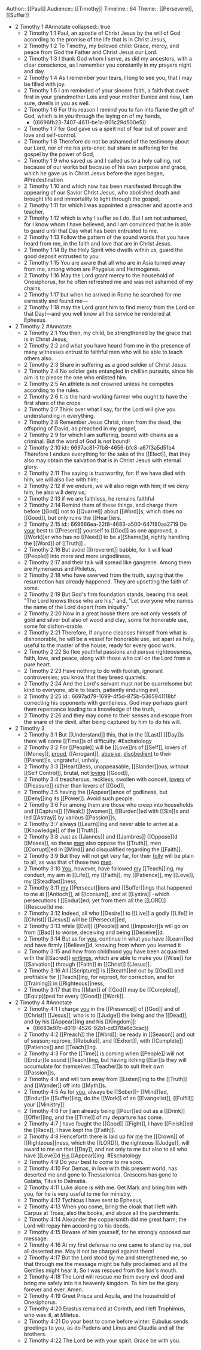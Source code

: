Author:: [[Paul]]
Audience:: [[Timothy]]
Timeline:: 64
Theme:: [[Persevere]], [[Suffer]]

- 2 Timothy 1 #Annotate
  collapsed:: true
	- 2 Timothy 1:1
	  Paul, an apostle of Christ Jesus by the will of God according to the promise of the life that is in Christ Jesus,
	- 2 Timothy 1:2
	  To Timothy, my beloved child:
	  Grace, mercy, and peace from God the Father and Christ Jesus our Lord.
	- 2 Timothy 1:3
	  I thank God whom I serve, as did my ancestors, with a clear conscience, as I remember you constantly in my prayers night and day.
	- 2 Timothy 1:4
	  As I remember your tears, I long to see you, that I may be filled with joy.
	- 2 Timothy 1:5
	  I am reminded of your sincere faith, a faith that dwelt first in your grandmother Lois and your mother Eunice and now, I am sure, dwells in you as well.
	- 2 Timothy 1:6
	  For this reason I remind you to fan into flame the gift of God, which is in you through the laying on of my hands,
		- ((6696fb23-7407-4611-be1a-801c29d500e5))
	- 2 Timothy 1:7
	  for God gave us a spirit not of fear but of power and love and self-control.
	- 2 Timothy 1:8
	  Therefore do not be ashamed of the testimony about our Lord, nor of me his pris-oner, but share in suffering for the gospel by the power of God,
	- 2 Timothy 1:9
	  who saved us and I called us to a holy calling, not because of our works but because of his own purpose and grace, which he gave us in Christ Jesus before the ages began, #Predestination
	- 2 Timothy 1:10
	  and which now has been manifested through the appearing of our Savior Christ Jesus, who abolished death and brought life and immortality to light through the gospel,
	- 2 Timothy 1:11
	  for which I was appointed a preacher and apostle and teacher,
	- 2 Timothy 1:12
	  which is why I suffer as I do. But I am not ashamed, for I know whom I have believed, and I am convinced that he is able to guard until that Day what has been entrusted to me.
	- 2 Timothy 1:13
	  Follow the pattern of the sound words that you have heard from me, in the faith and love that are in Christ Jesus.
	- 2 Timothy 1:14
	  By the Holy Spirit who dwells within us, guard the good deposit entrusted to you.
	- 2 Timothy 1:15
	  You are aware that all who are in Asia turned away from me, among whom are Phygelus and Hermogenes.
	- 2 Timothy 1:16
	  May the Lord grant mercy to the household of Onesiphorus, for he often refreshed me and was not ashamed of my chains,
	- 2 Timothy 1:17
	  but when he arrived in Rome he searched for me earnestly and found me—
	- 2 Timothy 1:18
	  may the Lord grant him to find mercy from the Lord on that Day!—and you well know all the service he rendered at Ephesus.
- 2 Timothy 2 #Annotate
	- 2 Timothy 2:1
	  You then, my child, be strengthened by the grace that is in Christ Jesus,
	- 2 Timothy 2:2
	  and what you have heard from me in the presence of many witnesses entrust to faithful men who will be able to teach others also.
	- 2 Timothy 2:3
	  Share in suffering as a good soldier of Christ Jesus.
	- 2 Timothy 2:4
	  No soldier gets entangled in civilian pursuits, since his aim is to please the one who enlisted him.
	- 2 Timothy 2:5
	  An athlete is not crowned unless he competes according to the rules.
	- 2 Timothy 2:6
	  It is the hard-working farmer who ought to have the first share of the crops.
	- 2 Timothy 2:7
	  Think over what I say, for the Lord will give you understanding in everything.
	- 2 Timothy 2:8
	  Remember Jesus Christ, risen from the dead, the offspring of David, as preached in my gospel,
	- 2 Timothy 2:9
	  for which I am suffering, bound with chains as a criminal. But the word of God is not bound!
	- 2 Timothy 2:10
	  id:: 6697ac81-7fb8-4656-bfc8-a67f3a5d51b4
	  Therefore I endure everything for the sake of the [[Elect]], that they also may obtain the salvation that is in Christ Jesus with eternal glory.
	- 2 Timothy 2:11
	  The saying is trustworthy, for:
	  If we have died with him, we will also live with him;
	- 2 Timothy 2:12
	  if we endure, we will also reign with him;
	  if we deny him, he also will deny us;
	- 2 Timothy 2:13
	  if we are faithless, he remains faithful
	- 2 Timothy 2:14
	  Remind them of these things, and charge them before [[God]] not to [[Quarrel]] about [[Word]]s, which does no [[Good]], but only ruins the [[Hear]]ers.
	- 2 Timothy 2:15
	  id:: 669666ea-22f8-4683-a500-647f80aa2719
	  Do [your]([[Timothy]]) best to [[Present]] yourself to [[God]] as one approved, a [[Work]]er who has no [[Need]] to be a[[Shame]]d, rightly handling the [[Word]] of [[Truth]] .
	- 2 Timothy 2:16
	  But avoid [[Irreverent]] babble, for it will lead [[People]] into more and more ungodliness,
	- 2 Timothy 2:17
	  and their talk will spread like gangrene. Among them are Hymenaeus and Philetus,
	- 2 Timothy 2:18
	  who have swerved from the truth, saying that the resurrection has already happened. They are upsetting the faith of some.
	- 2 Timothy 2:19
	  But God's firm foundation stands, bearing this seal: "The Lord knows those who are his," and, "Let everyone who names the name of the Lord depart from iniquity."
	- 2 Timothy 2:20
	  Now in a great house there are not only vessels of gold and silver but also of wood and clay, some for honorable use, some for dishon-orable.
	- 2 Timothy 2:21
	  Therefore, if anyone cleanses himself from what is dishonorable, he will be a vessel for honorable use, set apart as holy, useful to the master of the house, ready for every good work.
	- 2 Timothy 2:22
	  So flee youthful passions and pursue righteousness, faith, love, and peace, along with those who call on the Lord from a pure heart.
	- 2 Timothy 2:23
	  Have nothing to do with foolish, ignorant controversies; you know that they breed quarrels.
	- 2 Timothy 2:24
	  And the Lord's servant must not be quarrelsome but kind to everyone, able to teach, patiently enduring evil,
	- 2 Timothy 2:25
	  id:: 6697ad79-1699-4f5d-875b-5365941118bf
	  correcting his opponents with gentleness. God may perhaps grant them repentance leading to a knowledge of the truth,
	- 2 Timothy 2:26
	  and they may come to their senses and escape from the snare of the devil, after being captured by him to do his will.
- 2 Timothy 3
	- 2 Timothy 3:1
	  But [[Understand]] this, that in the [[Last]] [[Day]]s there will come [[Time]]s of difficulty. #Eschatology
	- 2 Timothy 3:2
	  For [[People]] will be [[Love]]rs of [[Self]], lovers of [[Money]], [proud]([[Pride]]), [[Arrogant]], [abusive]([[Abuse]]), [disobedient]([[Disobedience]]) to their [[Parent]]s, ungrateful, unholy,
	- 2 Timothy 3:3
	  [[Heart]]less, unappeasable, [[Slander]]ous, without [[Self Control]], brutal, not [loving]([[Love]]) [[Good]],
	- 2 Timothy 3:4
	  treacherous, reckless, swollen with conceit, [lovers]([[Love]]) of [[Pleasure]] rather than lovers of [[God]],
	- 2 Timothy 3:5
	  having the [[Appear]]ance of godliness, but [[Deny]]ing its [[Power]]. Avoid such people.
	- 2 Timothy 3:6
	  For among them are those who creep into households and [[Capture]] [[Weak]] [[women]], [[Burden]]ed with [[Sin]]s and led [[Astray]] by various [[Passion]]s,
	- 2 Timothy 3:7
	  always [[Learn]]ing and never able to arrive at a [[Knowledge]] of the [[Truth]].
	- 2 Timothy 3:8
	  Just as [[Jannes]] and [[Jambres]] [[Oppose]]d [[Moses]], so these [men]([[Man]]) also oppose the [[Truth]], men [[Corrupt]]ed in [[Mind]] and disqualified regarding the [[Faith]].
	- 2 Timothy 3:9
	  But they will not get very far, for their [folly]([[Fool]]) will be plain to all, as was that of those two [men]([[Man]]).
	- 2 Timothy 3:10
	  [You]([[Timothy]]), however, have followed [my]([[Paul]]) [[Teach]]ing, my conduct, my aim in [[Life]], my [[Faith]], my [[Patience]], my [[Love]], my [[Steadfast]]ness,
	- 2 Timothy 3:11
	  [my]([[Paul]]) [[Persecut]]ions and [[Suffer]]ings that happened to me at [[Antioch]], at [[Iconium]], and at [[Lystra]] -which persecutions I [[Endur]]ed; yet from them all the [[LORD]] [[Rescue]]d me.
	- 2 Timothy 3:12
	  Indeed, all who [[Desire]] to [[Live]] a godly [[Life]] in [[Christ]] [[Jesus]] will be [[Persecut]]ed,
	- 2 Timothy 3:13
	  while [[Evil]] [[People]] and [[Impostor]]s will go on from [[Bad]] to worse, deceiving and being [[Deceive]]d.
	- 2 Timothy 3:14
	  But as for [you]([[Timothy]]), continue in what you have [[Learn]]ed and have firmly [[Believe]]d, knowing from whom you learned it
	- 2 Timothy 3:15
	  and how from childhood [you]([[Timothy]]) have been acquainted with the [[Sacred]] [writings]([[Scripture]]), which are able to make you [[Wise]] for [[Salvation]] through [[Faith]] in [[Christ]] [[Jesus]].
	- 2 Timothy 3:16
	  All [[Scripture]] is [[Breath]]ed out by [[God]] and profitable for [[Teach]]ing, for reproof, for correction, and for [[Training]] in [[Righteous]]ness,
	- 2 Timothy 3:17
	  that the [[Man]] of [[God]] may be [[Complete]], [[Equip]]ped for every [[Good]] [[Work]].
- 2 Timothy 4 #Annotate
	- 2 Timothy 4:1
	  I charge [you]([[Timothy]]) in the [[Presence]] of [[God]] and of [[Christ]] [[Jesus]], who is to [[Judge]] the living and the [[Dead]], and by his [[Appear]]ing and his [[Kingdom]]:
		- ((6683e97c-d019-4526-92b1-cd378a6d3cac))
	- 2 Timothy 4:2
	  [[Preach]] the [[Word]]; be ready in [[Season]] and out of season; reprove, [[Rebuke]], and [[Exhort]], with [[Complete]] [[Patience]] and [[Teach]]ing.
	- 2 Timothy 4:3
	  For the [[Time]] is coming when [[People]] will not [[Endur]]e sound [[Teach]]ing, but having itching [[Ear]]s they will accumulate for themselves [[Teacher]]s to suit their own [[Passion]]s,
	- 2 Timothy 4:4
	  and will turn away from [[Listen]]ing to the [[Truth]] and [[Wander]] off into [[Myth]]s.
	- 2 Timothy 4:5
	  As for [you]([[Timothy]]), always be [[Sober]]- [[Mind]]ed, [[Endur]]e [[Suffer]]ing, do the [[Work]] of an [[Evangelist]], [[Fulfill]] your [[Ministry]].
	- 2 Timothy 4:6
	  For [I]([[Paul]]) am already being [[Pour]]ed out as a [[Drink]] [[Offer]]ing, and the [[Time]] of my departure has come.
	- 2 Timothy 4:7
	  [I]([[Paul]]) have fought the [[Good]] [[Fight]], I have [[Finish]]ed the [[Race]], I have kept the [[Faith]].
	- 2 Timothy 4:8
	  Henceforth there is laid up for [me]([[Paul]]) the [[Crown]] of [[Righteous]]ness, which the [[LORD]], the righteous [[Judge]], will award to me on that [[Day]], and not only to me but also to all who have [[Love]]d [His]([[Christ]]) [[Appear]]ing. #Eschatology
	- 2 Timothy 4:9
	  Do your best to come to me soon.
	- 2 Timothy 4:10
	  For Demas, in love with this present world, has deserted me and gone to Thessalonica. Crescens has gone to Galatia, Titus to Dalmatia.
	- 2 Timothy 4:11
	  Luke alone is with me. Get Mark and bring him with you, for he is very useful to me for ministry.
	- 2 Timothy 4:12
	  Tychicus I have sent to Ephesus,
	- 2 Timothy 4:13
	  When you come, bring the cloak that I left with Carpus at Troas, also the books, and above all the parchments.
	- 2 Timothy 4:14
	  Alexander the coppersmith did me great harm; the Lord will repay him according to his deeds.
	- 2 Timothy 4:15
	  Beware of him yourself, for he strongly opposed our message.
	- 2 Timothy 4:16
	  At my first defense no one came to stand by me, but all deserted me. May it not be charged against them!
	- 2 Timothy 4:17
	  But the Lord stood by me and strengthened me, so that through me the message might be fully proclaimed and all the Gentiles might hear it. So I was rescued from the lion's mouth.
	- 2 Timothy 4:18
	  The Lord will rescue me from every evil deed and bring me safely into his heavenly kingdom. To him be the glory forever and ever. Amen.
	- 2 Timothy 4:19
	  Greet Prisca and Aquila, and the household of Onesiphorus.
	- 2 Timothy 4:20
	  Erastus remained at Corinth, and I left Trophimus, who was ill, at Miletus.
	- 2 Timothy 4:21
	  Do your best to come before winter. Eubulus sends greetings to you, as do Pudens and Linus and Claudia and all the brothers.
	- 2 Timothy 4:22
	  The Lord be with your spirit. Grace be with you.